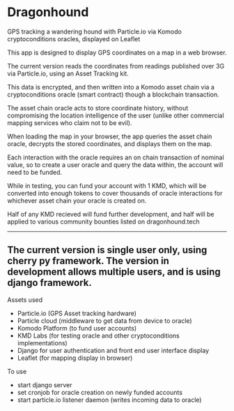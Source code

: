 # Dragonhound
GPS tracking a wandering hound with Particle.io via Komodo cryptoconditions oracles, displayed on Leaflet


This app is designed to display GPS coordinates on a map in a web browser. 

The current version reads the coordinates from readings published over 3G via Particle.io, using an Asset Tracking kit.

This data is encrypted, and then written into a Komodo asset chain via a cryptoconditions oracle (smart contract) though a blockchain transaction.

The asset chain oracle acts to store coordinate history, without compromising the location intelligence of the user (unlike other commercial mapping services who claim not to be evil).

When loading the map in your browser, the app queries the asset chain oracle, decrypts the stored coordinates, and displays them on the map.

Each interaction with the oracle requires an on chain transaction of nominal value, so to create a user oracle and query the data within, the account will need to be funded.

While in testing, you can fund your account with 1 KMD, which will be converted into enough tokens to cover thousands of oracle interactions for whichever asset chain your oracle is created on.

Half of any KMD recieved will fund further development, and half will be applied to various community bounties listed on dragonhound.tech

---------------------------------------------------
The current version is single user only, using cherry py framework. 
The version in development allows multiple users, and is using django framework.
---------------------------------------------------

Assets used
- Particle.io (GPS Asset tracking hardware)
- Particle cloud (middleware to get data from device to oracle)
- Komodo Platform (to fund user accounts)
- KMD Labs (for testing oracle and other cryptoconditions implementations)
- Django for user authentication and front end user interface display
- Leaflet (for mapping display in browser)

To use
- start django server
- set cronjob for oracle creation on newly funded accounts
- start particle.io listener daemon (writes incoming data to oracle)
